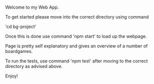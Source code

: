 Welcome to my Web App.

To get started please move into the correct directory using command

'cd bg-project'

Once this is done use command 'npm start' to load up the webpage.

Page is pretty self explanatory and gives an overview of a number of boardgames.

To run the tests, use command 'npm test' after moving to the correct directory as advised above.

Enjoy!